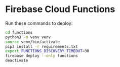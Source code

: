 # Firebase Cloud Functions

Run these commands to deploy:

```bash
cd functions
python3 -m venv venv
source venv/bin/activate 
pip3 install -r requirements.txt
export FUNCTIONS_DISCOVERY_TIMEOUT=30
firebase deploy --only functions
deactivate
```

